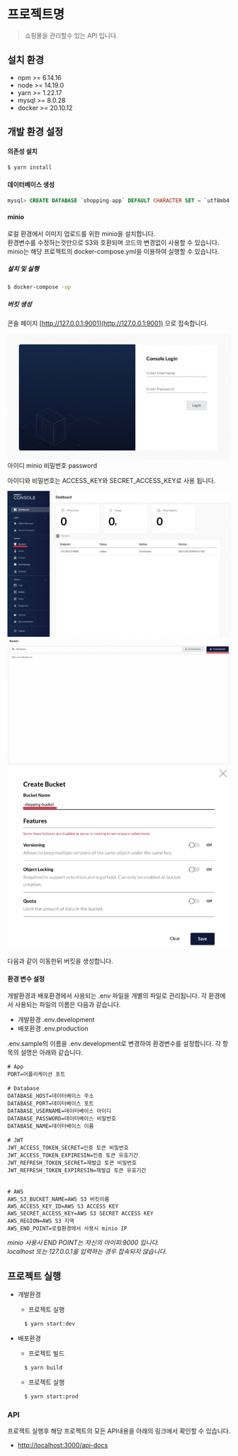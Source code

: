 # 프로젝트명

> 쇼핑몰을 관리할수 있는 API 입니다.

## 설치 환경

- npm >= 6.14.16
- node >= 14.19.0
- yarn >= 1.22.17
- mysql >= 8.0.28
- docker >= 20.10.12

## 개발 환경 설정

#### 의존성 설치

```bash
$ yarn install
```

#### 데이터베이스 생성

```sql
mysql> CREATE DATABASE `shopping-app` DEFAULT CHARACTER SET = `utf8mb4` DEFAULT COLLATE = `utf8mb4_0900_ai_ci`;
```

#### minio

로컬 환경에서 이미지 업로드를 위한 minio을 설치합니다.  
환경변수를 수정하는것만으로 S3와 호환되며 코드의 변경없이 사용할 수 있습니다.
minio는 해당 프로젝트의 docker-compose.yml을 이용하여 실행할 수 있습니다.

##### 설치 및 실행

```bash
$ docker-compose -up
```

##### 버킷 생성

콘솔 페이지 [http://127.0.0.1:9001](http://127.0.0.1:9001) 으로 접속합니다.

![](./images/1.png)
아이디 minio
비밀번호 password

아이디와 비밀번호는 ACCESS_KEY와 SECRET_ACCESS_KEY로 사용 됩니다.

![](./images/2.png)
![](./images/3.png)
![](./images/4.png)

다음과 같이 이동한뒤 버킷을 생성합니다.

#### 환경 변수 설정

개발환경과 배포환경에서 사용되는 .env 파일을 개별의 파일로 관리됩니다.
각 환경에서 사용되는 파일의 이름은 다음과 같습니다.

- 개발환경 .env.development
- 배포환경 .env.production

.env.sample의 이름을 .env.development로 변경하여 환경변수를 설정합니다.
각 항목의 설명은 아래와 같습니다.

```
# App
PORT=어플리케이션 포트

# Database
DATABASE_HOST=데이터베이스 주소
DATABASE_PORT=데이터베이스 포트
DATABASE_USERNAME=데이터베이스 아이디
DATABASE_PASSWORD=데이터베이스 비밀번호
DATABASE_NAME=데이터베이스 이름

# JWT
JWT_ACCESS_TOKEN_SECRET=인증 토큰 비밀번호
JWT_ACCESS_TOKEN_EXPIRESIN=인증 토큰 유효기간
JWT_REFRESH_TOKEN_SECRET=재발급 토큰 비밀번호
JWT_REFRESH_TOKEN_EXPIRESIN=재발급 토큰 유효기간


# AWS
AWS_S3_BUCKET_NAME=AWS S3 버킷이름
AWS_ACCESS_KEY_ID=AWS S3 ACCESS KEY
AWS_SECRET_ACCESS_KEY=AWS S3 SECRET ACCESS KEY
AWS_REGION=AWS S3 지역
AWS_END_POINT=로컬환경에서 사용시 minio IP
```

_minio 사용시 END POINT는 자신의 아이피:9000 입니다._  
_localhost 또는 127.0.0.1을 입력하는 경우 접속되지 않습니다._

## 프로젝트 실행

- 개발환경

  - 프로젝트 실행

  ```bash
    $ yarn start:dev
  ```

- 배포환경
  - 프로젝트 빌드
  ```bash
    $ yarn build
  ```
  - 프로젝트 실행
  ```bash
    $ yarn start:prod
  ```

### API

프로젝트 실행후 해당 프로젝트의 모든 API내용을 아래의 링크에서 확인할 수 있습니다.

- [http://localhost:3000/api-docs](http://localhost:3000/api-docs)
